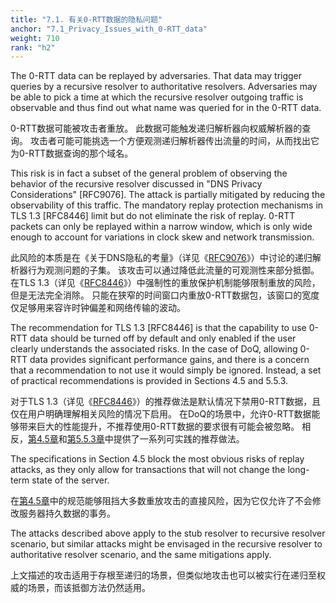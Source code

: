 ```yaml
---
title: "7.1. 有关0-RTT数据的隐私问题"
anchor: "7.1_Privacy_Issues_with_0-RTT_data"
weight: 710
rank: "h2"
---
```


The 0-RTT data can be replayed by adversaries. That data may trigger queries by a recursive resolver to authoritative resolvers. Adversaries may be able to pick a time at which the recursive resolver outgoing traffic is observable and thus find out what name was queried for in the 0-RTT data.

0-RTT数据可能被攻击者重放。
此数据可能触发递归解析器向权威解析器的查询。
攻击者可能可能挑选一个方便观测递归解析器传出流量的时间，从而找出它为0-RTT数据查询的那个域名。

This risk is in fact a subset of the general problem of observing the behavior of the recursive resolver discussed in "DNS Privacy Considerations" [RFC9076]. The attack is partially mitigated by reducing the observability of this traffic. The mandatory replay protection mechanisms in TLS 1.3 [RFC8446] limit but do not eliminate the risk of replay. 0-RTT packets can only be replayed within a narrow window, which is only wide enough to account for variations in clock skew and network transmission.

此风险的本质是在《关于DNS隐私的考量》（详见《[RFC9076]()》）中讨论的递归解析器行为观测问题的子集。
该攻击可以通过降低此流量的可观测性来部分抵御。
在TLS 1.3（详见《[RFC8446]()》）中强制性的重放保护机制能够限制重放的风险，但是无法完全消除。
只能在狭窄的时间窗口内重放0-RTT数据包，该窗口的宽度仅足够用来容许时钟偏差和网络传输的波动。

The recommendation for TLS 1.3 [RFC8446] is that the capability to use 0-RTT data should be turned off by default and only enabled if the user clearly understands the associated risks. In the case of DoQ, allowing 0-RTT data provides significant performance gains, and there is a concern that a recommendation to not use it would simply be ignored. Instead, a set of practical recommendations is provided in Sections 4.5 and 5.5.3.

对于TLS 1.3（详见《[RFC8446]()》）的推荐做法是默认情况下禁用0-RTT数据，且仅在用户明确理解相关风险的情况下启用。
在DoQ的场景中，允许0-RTT数据能够带来巨大的性能提升，不推荐使用0-RTT数据的要求很有可能会被忽略。
相反，[第4.5章]()和[第5.5.3章]()中提供了一系列可实践的推荐做法。

The specifications in Section 4.5 block the most obvious risks of replay attacks, as they only allow for transactions that will not change the long-term state of the server.

在[第4.5章]()中的规范能够阻挡大多数重放攻击的直接风险，因为它仅允许了不会修改服务器持久数据的事务。

The attacks described above apply to the stub resolver to recursive resolver scenario, but similar attacks might be envisaged in the recursive resolver to authoritative resolver scenario, and the same mitigations apply.

上文描述的攻击适用于存根至递归的场景，但类似地攻击也可以被实行在递归至权威的场景，而该抵御方法仍然适用。
